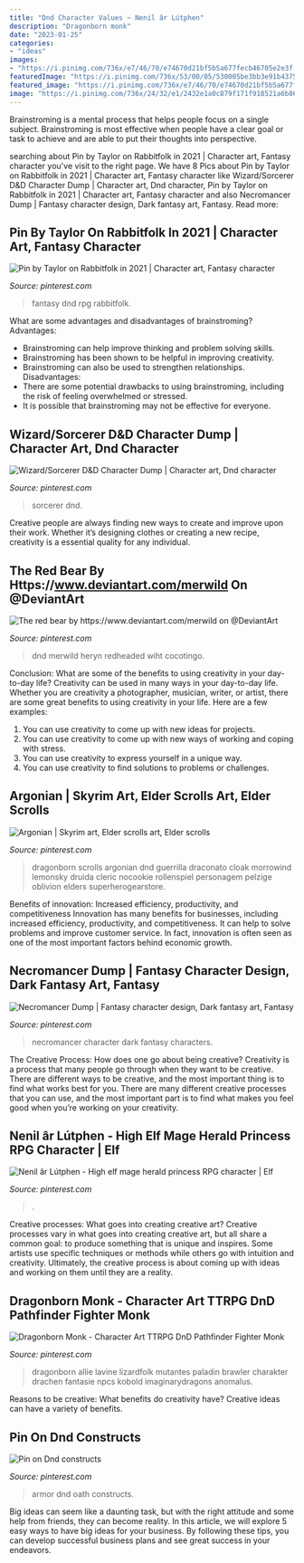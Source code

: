 ```yaml
---
title: "Dnd Character Values ~ Nenil âr Lútphen"
description: "Dragonborn monk"
date: "2023-01-25"
categories:
- "ideas"
images:
- "https://i.pinimg.com/736x/e7/46/70/e74670d21bf5b5a677fecb46705e2e3f.jpg"
featuredImage: "https://i.pinimg.com/736x/53/00/05/530005be3bb3e91b4375d8ff7fe65985.jpg"
featured_image: "https://i.pinimg.com/736x/e7/46/70/e74670d21bf5b5a677fecb46705e2e3f.jpg"
image: "https://i.pinimg.com/736x/24/32/e1/2432e1a0c879f171f918521a6b862447.jpg"
---
```



Brainstroming is a mental process that helps people focus on a single subject. Brainstroming is most effective when people have a clear goal or task to achieve and are able to put their thoughts into perspective.

	

		
searching about Pin by Taylor on Rabbitfolk in 2021 | Character art, Fantasy character you've visit to the right page. We have 8 Pics about Pin by Taylor on Rabbitfolk in 2021 | Character art, Fantasy character like Wizard/Sorcerer D&amp;D Character Dump | Character art, Dnd character, Pin by Taylor on Rabbitfolk in 2021 | Character art, Fantasy character and also Necromancer Dump | Fantasy character design, Dark fantasy art, Fantasy. Read more:
		
    
## Pin By Taylor On Rabbitfolk In 2021 | Character Art, Fantasy Character

<img loading=lazy src="https://i.pinimg.com/736x/e7/46/70/e74670d21bf5b5a677fecb46705e2e3f.jpg" onerror="this.onerror=null;this.src='https://tse1.mm.bing.net/th?id=OIP.Xqdy0BSWxGMyhvOLMQdh_gHaKR&amp;pid=15.1';" alt="Pin by Taylor on Rabbitfolk in 2021 | Character art, Fantasy character">

_Source: pinterest.com_

>fantasy dnd rpg rabbitfolk. 

	

What are some advantages and disadvantages of brainstroming?
Advantages: 
- Brainstroming can help improve thinking and problem solving skills. 
- Brainstroming has been shown to be helpful in improving creativity. 
- Brainstroming can also be used to strengthen relationships.
Disadvantages: 
- There are some potential drawbacks to using brainstroming, including the risk of feeling overwhelmed or stressed. 
- It is possible that brainstroming may not be effective for everyone.

    
## Wizard/Sorcerer D&amp;D Character Dump | Character Art, Dnd Character

<img loading=lazy src="https://i.pinimg.com/736x/24/32/e1/2432e1a0c879f171f918521a6b862447.jpg" onerror="this.onerror=null;this.src='https://tse3.mm.bing.net/th?id=OIP.e9u4Z9ruo6Nwmy6ZFdsNXQHaK9&amp;pid=15.1';" alt="Wizard/Sorcerer D&amp;D Character Dump | Character art, Dnd character">

_Source: pinterest.com_

>sorcerer dnd. 

	

Creative people are always finding new ways to create and improve upon their work. Whether it’s designing clothes or creating a new recipe, creativity is a essential quality for any individual.

    
## The Red Bear By Https://www.deviantart.com/merwild On @DeviantArt

<img loading=lazy src="https://i.pinimg.com/736x/5c/ec/fd/5cecfd7fefd7628c7af6038fe7f7347b.jpg" onerror="this.onerror=null;this.src='https://tse3.mm.bing.net/th?id=OIP.rF3JcXGlPSWS2TsWx4wtUgHaJ3&amp;pid=15.1';" alt="The red bear by https://www.deviantart.com/merwild on @DeviantArt">

_Source: pinterest.com_

>dnd merwild heryn redheaded wiht cocotingo. 

	

Conclusion: What are some of the benefits to using creativity in your day-to-day life?
Creativity can be used in many ways in your day-to-day life. Whether you are creativity a photographer, musician, writer, or artist, there are some great benefits to using creativity in your life. Here are a few examples:
1. You can use creativity to come up with new ideas for projects.
2. You can use creativity to come up with new ways of working and coping with stress.
3. You can use creativity to express yourself in a unique way.
4. You can use creativity to find solutions to problems or challenges.

    
## Argonian | Skyrim Art, Elder Scrolls Art, Elder Scrolls

<img loading=lazy src="https://i.pinimg.com/736x/4b/61/5b/4b615b9ed50cdb67ef64f2fa8c9d7c34.jpg" onerror="this.onerror=null;this.src='https://tse4.mm.bing.net/th?id=OIP.gdGcARBd0VgOuJvWQvVxcAAAAA&amp;pid=15.1';" alt="Argonian | Skyrim art, Elder scrolls art, Elder scrolls">

_Source: pinterest.com_

>dragonborn scrolls argonian dnd guerrilla draconato cloak morrowind lemonsky druida cleric nocookie rollenspiel personagem pelzige oblivion elders superherogearstore. 

	

Benefits of innovation: Increased efficiency, productivity, and competitiveness
Innovation has many benefits for businesses, including increased efficiency, productivity, and competitiveness. It can help to solve problems and improve customer service. In fact, innovation is often seen as one of the most important factors behind economic growth.

    
## Necromancer Dump | Fantasy Character Design, Dark Fantasy Art, Fantasy

<img loading=lazy src="https://i.pinimg.com/736x/2e/09/2a/2e092abe98c0b029a11295c47beebbb4.jpg" onerror="this.onerror=null;this.src='https://tse4.mm.bing.net/th?id=OIP.w2lzPgonv54oTVkywsRHjwHaLH&amp;pid=15.1';" alt="Necromancer Dump | Fantasy character design, Dark fantasy art, Fantasy">

_Source: pinterest.com_

>necromancer character dark fantasy characters. 

	

The Creative Process: How does one go about being creative?
Creativity is a process that many people go through when they want to be creative. There are different ways to be creative, and the most important thing is to find what works best for you. There are many different creative processes that you can use, and the most important part is to find what makes you feel good when you’re working on your creativity.

    
## Nenil âr Lútphen - High Elf Mage Herald Princess RPG Character | Elf

<img loading=lazy src="https://i.pinimg.com/736x/f2/d2/09/f2d2092aaaa2d7cd57af114d8192ce33.jpg" onerror="this.onerror=null;this.src='https://tse1.mm.bing.net/th?id=OIP.aApR4qJvjbrwJz_ibTxwLwHaK9&amp;pid=15.1';" alt="Nenil âr Lútphen - High elf mage herald princess RPG character | Elf">

_Source: pinterest.com_

>. 

	

Creative processes: What goes into creating creative art?
Creative processes vary in what goes into creating creative art, but all share a common goal: to produce something that is unique and inspires. Some artists use specific techniques or methods while others go with intuition and creativity. Ultimately, the creative process is about coming up with ideas and working on them until they are a reality.

    
## Dragonborn Monk - Character Art TTRPG DnD Pathfinder Fighter Monk

<img loading=lazy src="https://i.pinimg.com/736x/47/91/98/479198b2239c77239e78ea58e2e1604a.jpg" onerror="this.onerror=null;this.src='https://tse3.mm.bing.net/th?id=OIP.Fnkkywrz9GndzHqnXZy-rAHaJ4&amp;pid=15.1';" alt="Dragonborn Monk - Character Art TTRPG DnD Pathfinder Fighter Monk">

_Source: pinterest.com_

>dragonborn allie lavine lizardfolk mutantes paladin brawler charakter drachen fantasie npcs kobold imaginarydragons anomalus. 

	

Reasons to be creative: What benefits do creativity have?
Creative ideas can have a variety of benefits.

    
## Pin On Dnd Constructs

<img loading=lazy src="https://i.pinimg.com/736x/53/00/05/530005be3bb3e91b4375d8ff7fe65985.jpg" onerror="this.onerror=null;this.src='https://tse4.mm.bing.net/th?id=OIP.3EHwqPp62H0cfE-sxjadfgHaLZ&amp;pid=15.1';" alt="Pin on Dnd constructs">

_Source: pinterest.com_

>armor dnd oath constructs. 

	

Big ideas can seem like a daunting task, but with the right attitude and some help from friends, they can become reality. In this article, we will explore 5 easy ways to have big ideas for your business. By following these tips, you can develop successful business plans and see great success in your endeavors.

